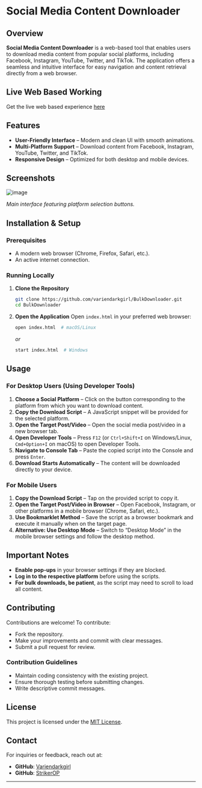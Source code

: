# Social Media Content Downloader

## Overview

**Social Media Content Downloader** is a web-based tool that enables users to download media content from popular social platforms, including Facebook, Instagram, YouTube, Twitter, and TikTok. The application offers a seamless and intuitive interface for easy navigation and content retrieval directly from a web browser.

## Live Web Based Working 
Get the live web based experience [here](https://variendarkgirl.github.io/BulkDownloader/)
## Features

- **User-Friendly Interface** – Modern and clean UI with smooth animations.
- **Multi-Platform Support** – Download content from Facebook, Instagram, YouTube, Twitter, and TikTok.
- **Responsive Design** – Optimized for both desktop and mobile devices.

## Screenshots

![image](https://github.com/user-attachments/assets/e6407291-2356-48de-88e3-b6a0b19b6479)

*Main interface featuring platform selection buttons.*

## Installation & Setup

### Prerequisites

- A modern web browser (Chrome, Firefox, Safari, etc.).
- An active internet connection.

### Running Locally

1. **Clone the Repository**
   ```bash
   git clone https://github.com/variendarkgirl/BulkDownloader.git
   cd BulkDownloader
   ```

2. **Open the Application**
   Open `index.html` in your preferred web browser:
   ```bash
   open index.html  # macOS/Linux
   ```
   *or*
   ```bash
   start index.html  # Windows
   ```

## Usage

### For Desktop Users (Using Developer Tools)
1. **Choose a Social Platform** – Click on the button corresponding to the platform from which you want to download content.
2. **Copy the Download Script** – A JavaScript snippet will be provided for the selected platform.
3. **Open the Target Post/Video** – Open the social media post/video in a new browser tab.
4. **Open Developer Tools** – Press `F12` (or `Ctrl+Shift+I` on Windows/Linux, `Cmd+Option+I` on macOS) to open Developer Tools.
5. **Navigate to Console Tab** – Paste the copied script into the Console and press `Enter`.
6. **Download Starts Automatically** – The content will be downloaded directly to your device.

### For Mobile Users
1. **Copy the Download Script** – Tap on the provided script to copy it.
2. **Open the Target Post/Video in Browser** – Open Facebook, Instagram, or other platforms in a mobile browser (Chrome, Safari, etc.).
3. **Use Bookmarklet Method** – Save the script as a browser bookmark and execute it manually when on the target page.
4. **Alternative: Use Desktop Mode** – Switch to “Desktop Mode” in the mobile browser settings and follow the desktop method.

## Important Notes

- **Enable pop-ups** in your browser settings if they are blocked.
- **Log in to the respective platform** before using the scripts.
- **For bulk downloads, be patient**, as the script may need to scroll to load all content.

## Contributing

Contributions are welcome! To contribute:

- Fork the repository.
- Make your improvements and commit with clear messages.
- Submit a pull request for review.

### Contribution Guidelines

- Maintain coding consistency with the existing project.
- Ensure thorough testing before submitting changes.
- Write descriptive commit messages.

## License

This project is licensed under the [MIT License](LICENSE).

## Contact

For inquiries or feedback, reach out at:
- **GitHub**: [Variendarkgirl](https://github.com/variendarkgirl)
- **GitHub**: [StrikerOP](https://github.com/str1k3r0p)

---

